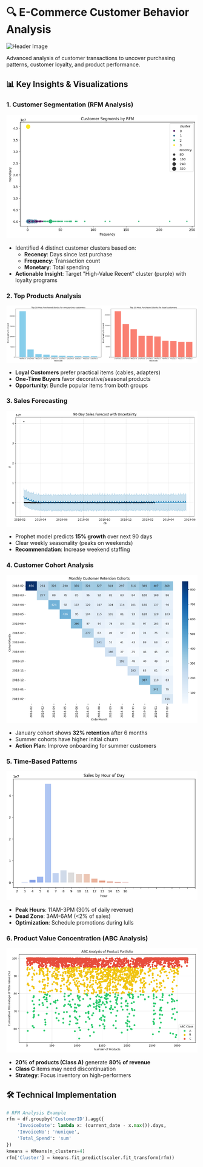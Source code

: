 # 🔍 E-Commerce Customer Behavior Analysis

![Header Image](https://via.placeholder.com/1200x400/ff6200/ffffff?text=E-Commerce+Analytics)

Advanced analysis of customer transactions to uncover purchasing patterns, customer loyalty, and product performance.

## 📊 Key Insights & Visualizations

### 1. Customer Segmentation (RFM Analysis)
![Customer Segments](views/customer_segments.png)
- Identified 4 distinct customer clusters based on:
  - **Recency**: Days since last purchase
  - **Frequency**: Transaction count  
  - **Monetary**: Total spending
- **Actionable Insight**: Target "High-Value Recent" cluster (purple) with loyalty programs

### 2. Top Products Analysis
![Top Purchased Items](views/top_purchased.png)
- **Loyal Customers** prefer practical items (cables, adapters)
- **One-Time Buyers** favor decorative/seasonal products  
- **Opportunity**: Bundle popular items from both groups

### 3. Sales Forecasting
![Sales Forecast](views/sales_forecast.png)
- Prophet model predicts **15% growth** over next 90 days
- Clear weekly seasonality (peaks on weekends)
- **Recommendation**: Increase weekend staffing

### 4. Customer Cohort Analysis  
![Cohort Analysis](views/cohort_analysis.png)
- January cohort shows **32% retention** after 6 months
- Summer cohorts have higher initial churn
- **Action Plan**: Improve onboarding for summer customers

### 5. Time-Based Patterns
![Hourly Sales](views/hourly_sales.png)
- **Peak Hours**: 11AM-3PM (30% of daily revenue)
- **Dead Zone**: 3AM-6AM (<2% of sales)
- **Optimization**: Schedule promotions during lulls

### 6. Product Value Concentration (ABC Analysis)
![ABC Analysis](views/abc_analysis.png)
- **20% of products (Class A)** generate **80% of revenue**
- **Class C** items may need discontinuation
- **Strategy**: Focus inventory on high-performers

## 🛠 Technical Implementation

```python
# RFM Analysis Example
rfm = df.groupby('CustomerID').agg({
    'InvoiceDate': lambda x: (current_date - x.max()).days,
    'InvoiceNo': 'nunique',
    'Total_Spend': 'sum'
})
kmeans = KMeans(n_clusters=4)
rfm['Cluster'] = kmeans.fit_predict(scaler.fit_transform(rfm))
